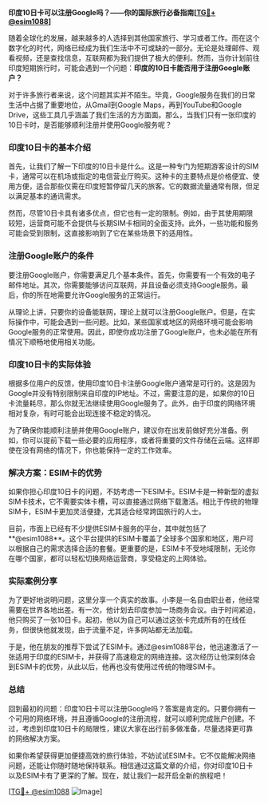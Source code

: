 **印度10日卡可以注册Google吗？——你的国际旅行必备指南[[TG💪+ @esim1088](https://t.me/s/esim1088)]**

随着全球化的发展，越来越多的人选择到其他国家旅行、学习或者工作。而在这个数字化的时代，网络已经成为我们生活中不可或缺的一部分。无论是处理邮件、观看视频，还是查找信息，互联网都为我们提供了极大的便利。然而，当你计划前往印度短期旅行时，可能会遇到一个问题：**印度的10日卡能否用于注册Google账户？**

对于许多旅行者来说，这个问题其实并不陌生。毕竟，Google服务在我们的日常生活中占据了重要地位，从Gmail到Google Maps，再到YouTube和Google Drive，这些工具几乎涵盖了我们生活的方方面面。那么，当我们只有一张印度的10日卡时，是否能够顺利注册并使用Google服务呢？

### 印度10日卡的基本介绍

首先，让我们了解一下印度的10日卡是什么。这是一种专门为短期游客设计的SIM卡，通常可以在机场或指定的电信营业厅购买。这种卡的主要特点是价格便宜、使用方便，适合那些仅需在印度短暂停留几天的旅客。它的数据流量通常有限，但足以满足基本的通讯需求。

然而，尽管10日卡具有诸多优点，但它也有一定的限制。例如，由于其使用期限较短，运营商可能不会提供与长期SIM卡相同的全面支持。此外，一些功能和服务可能会受到限制，这直接影响到了它在某些场景下的适用性。

### 注册Google账户的条件

要注册Google账户，你需要满足几个基本条件。首先，你需要有一个有效的电子邮件地址。其次，你需要能够访问互联网，并且设备必须支持Google服务。最后，你的所在地需要允许Google服务的正常运行。

从理论上讲，只要你的设备能联网，理论上就可以注册Google账户。但是，在实际操作中，可能会遇到一些问题。比如，某些国家或地区的网络环境可能会影响Google服务的正常使用。因此，即使你成功注册了Google账户，也未必能在所有情况下顺畅地使用相关功能。

### 印度10日卡的实际体验

根据多位用户的反馈，使用印度10日卡注册Google账户通常是可行的。这是因为Google并没有特别限制来自印度的IP地址。不过，需要注意的是，如果你的10日卡流量耗尽，那么你就无法继续使用Google服务了。此外，由于印度的网络环境相对复杂，有时可能会出现连接不稳定的情况。

为了确保你能顺利注册并使用Google账户，建议你在出发前做好充分准备。例如，你可以提前下载一些必要的应用程序，或者将重要的文件存储在云端。这样即使在没有网络的情况下，你也能保持一定的工作效率。

### 解决方案：ESIM卡的优势

如果你担心印度10日卡的问题，不妨考虑一下ESIM卡。ESIM卡是一种新型的虚拟SIM卡技术，它不需要实体卡槽，可以直接通过网络下载激活。相比于传统的物理SIM卡，ESIM卡更加灵活便捷，尤其适合经常跨国旅行的人士。

目前，市面上已经有不少提供ESIM卡服务的平台，其中就包括了**@esim1088**。这个平台提供的ESIM卡覆盖了全球多个国家和地区，用户可以根据自己的需求选择合适的套餐。更重要的是，ESIM卡不受地域限制，无论你在哪个国家，都可以轻松切换网络运营商，享受稳定的上网体验。

### 实际案例分享

为了更好地说明问题，这里分享一个真实的故事。小李是一名自由职业者，他经常需要在世界各地出差。有一次，他计划去印度参加一场商务会议。由于时间紧迫，他只购买了一张10日卡。起初，他以为自己可以通过这张卡完成所有的在线任务，但很快他就发现，由于流量不足，许多网站都无法加载。

于是，他在朋友的推荐下尝试了ESIM卡。通过@esim1088平台，他迅速激活了一张适用于印度的ESIM卡，并获得了高速稳定的网络连接。这次经历让他深刻体会到ESIM卡的优势，从此以后，他再也没有使用过传统的物理SIM卡。

### 总结

回到最初的问题：印度10日卡可以注册Google吗？答案是肯定的。只要你拥有一个可用的网络环境，并且遵循Google的注册流程，就可以顺利完成账户创建。不过，考虑到印度10日卡的局限性，建议大家在出行前多做准备，尽量选择更可靠的网络解决方案。

如果你希望获得更加便捷高效的旅行体验，不妨试试ESIM卡。它不仅能解决网络问题，还能让你随时随地保持联系。相信通过这篇文章的介绍，你对印度10日卡以及ESIM卡有了更深的了解。现在，就让我们一起开启全新的旅程吧！

[[TG💪+ @esim1088](https://t.me/s/esim1088) ![Image](https://i.postimg.cc/4NQfJmqS/Snipaste-2025-05-13-00-14-12.png)]